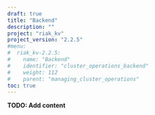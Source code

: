 ```yaml
---
draft: true
title: "Backend"
description: ""
project: "riak_kv"
project_version: "2.2.5"
#menu:
#  riak_kv-2.2.5:
#    name: "Backend"
#    identifier: "cluster_operations_backend"
#    weight: 112
#    parent: "managing_cluster_operations"
toc: true
---
```


**TODO: Add content**
